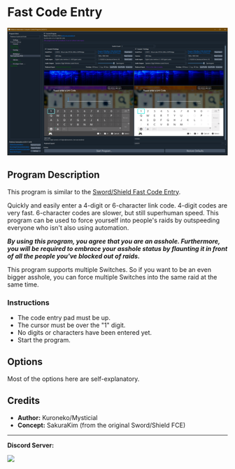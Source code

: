 # Fast Code Entry

<img src="images/FastCodeEntry-0.png">

## Program Description

This program is similar to the [Sword/Shield Fast Code Entry](/Wiki/Programs/PokemonSwSh/FastCodeEntry.md).

Quickly and easily enter a 4-digit or 6-character link code. 4-digit codes are very fast. 6-character codes are slower, but still superhuman speed. This program can be used to force yourself into people's raids by outspeeding everyone who isn't also using automation.

***By using this program, you agree that you are an asshole. Furthermore, you will be required to embrace your asshole status by flaunting it in front of all the people you've blocked out of raids.***

This program supports multiple Switches. So if you want to be an even bigger asshole, you can force multiple Switches into the same raid at the same time.


### Instructions

- The code entry pad must be up.
- The cursor must be over the "1" digit.
- No digits or characters have been entered yet.
- Start the program.


## Options

Most of the options here are self-explanatory.



## Credits

- **Author:** Kuroneko/Mysticial
- **Concept:** SakuraKim (from the original Sword/Shield FCE)

<hr>

**Discord Server:** 

[<img src="https://canary.discordapp.com/api/guilds/695809740428673034/widget.png?style=banner2">](https://discord.gg/cQ4gWxN)


